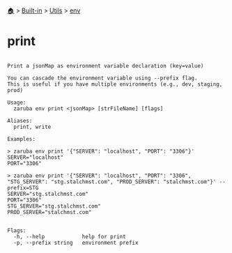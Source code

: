 <!--startTocHeader-->
[🏠](../../../README.md) > [Built-in](../../README.md) > [Utils](../README.md) > [env](README.md)
# print
<!--endTocHeader-->

```

Print a jsonMap as environment variable declaration (key=value)

You can cascade the environment variable using --prefix flag.
This is useful if you have multiple environments (e.g., dev, staging, prod)

Usage:
  zaruba env print <jsonMap> [strFileName] [flags]

Aliases:
  print, write

Examples:

> zaruba env print '{"SERVER": "localhost", "PORT": "3306"}'
SERVER="localhost"
PORT="3306"

> zaruba env print '{"SERVER": "localhost", "PORT": "3306", "STG_SERVER": "stg.stalchmst.com", "PROD_SERVER": "stalchmst.com"}' --prefix=STG
SERVER="stg.stalchmst.com"
PORT="3306"
STG_SERVER="stg.stalchmst.com"
PROD_SERVER="stalchmst.com"


Flags:
  -h, --help            help for print
  -p, --prefix string   environment prefix

```

<!--startTocSubtopic-->

<!--endTocSubtopic-->